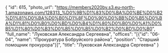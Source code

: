 {
    "id": 615,
    "photo_url": "https://members2020by.s3.eu-north-1.amazonaws.com/128313_%D0%9B%D1%83%D0%BA%D0%BE%D0%B2%D1%81%D0%BA%D0%B0%D1%8F%D0%90%D0%BB%D0%B5%D0%BA%D1%81%D0%B0%D0%BD%D0%B4%D1%80%D0%B0%D0%A1%D0%B5%D1%80%D0%B3%D0%B5%D0%B5%D0%B2%D0%BD%D0%B0",
    "full_name": "Луковская Александра Сергеевна",
    "offices": "[{\"id\": \"06-04\", \"name\": \"Прокуратура Бобруйского района\", \"position\": \"Старший помощник прокурора\"}]",
    "title": "Луковская Александра Сергеевна"
}